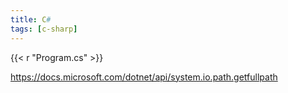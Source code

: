 ```yaml
---
title: C#
tags: [c-sharp]
---
```


{{< r "Program.cs" >}}

<https://docs.microsoft.com/dotnet/api/system.io.path.getfullpath>
